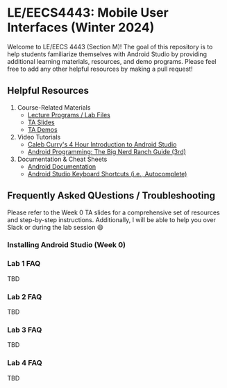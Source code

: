 # LE/EECS4443: Mobile User Interfaces (Winter 2024)
Welcome to LE/EECS 4443 (Section M)! The goal of this repository is to help students familiarize themselves with Android Studio by providing additional learning materials, resources, and demo programs. 
Please feel free to add any other helpful resources by making a pull request! 
## Helpful Resources
1. Course-Related Materials
     - [Lecture Programs / Lab Files](https://github.com/yorku-ease/EECS4443-Demos)
     - [TA Slides]()
     - [TA Demos]()
2. Video Tutorials
    - [Caleb Curry's 4 Hour Introduction to Android Studio](https://www.youtube.com/watch?v=tZvjSl9dswg&themeRefresh=1)
    - [Android Programming: The Big Nerd Ranch Guide (3rd)](https://www.amazon.ca/Android-Programming-Nerd-Ranch-Guide/dp/0134706056)
3. Documentation & Cheat Sheets
   - [Android Documentation](https://developer.android.com/docs) 
   - [Android Studio Keyboard Shortcuts (i.e., Autocomplete)](https://developer.android.com/studio/intro/keyboard-shortcuts)
## Frequently Asked QUestions / Troubleshooting
Please refer to the Week 0 TA slides for a comprehensive set of resources and step-by-step instructions. Additionally, I will be able to help you over Slack or during the lab session 😄
### Installing Android Studio (Week 0)
### Lab 1 FAQ
TBD
### Lab 2 FAQ
TBD
### Lab 3 FAQ
TBD
### Lab 4 FAQ
TBD
